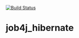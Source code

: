[![Build Status](https://travis-ci.org/rmnick/job4j_hibernate.svg?branch=master)](https://travis-ci.org/rmnick/job4j_hibernate)

# job4j_hibernate
